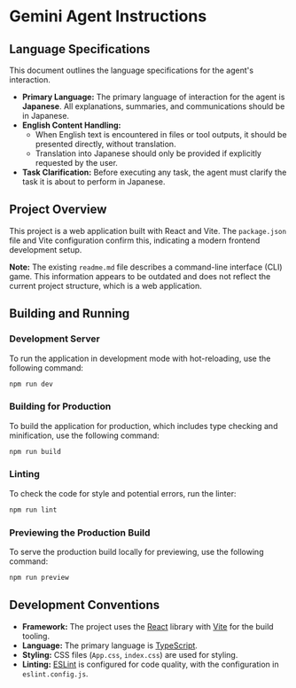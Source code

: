 # Gemini Agent Instructions

## Language Specifications

This document outlines the language specifications for the agent's interaction.

*   **Primary Language:** The primary language of interaction for the agent is **Japanese**. All explanations, summaries, and communications should be in Japanese.
*   **English Content Handling:**
    *   When English text is encountered in files or tool outputs, it should be presented directly, without translation.
    *   Translation into Japanese should only be provided if explicitly requested by the user.
*   **Task Clarification:** Before executing any task, the agent must clarify the task it is about to perform in Japanese.

## Project Overview

This project is a web application built with React and Vite. The `package.json` file and Vite configuration confirm this, indicating a modern frontend development setup.

**Note:** The existing `readme.md` file describes a command-line interface (CLI) game. This information appears to be outdated and does not reflect the current project structure, which is a web application.

## Building and Running

### Development Server

To run the application in development mode with hot-reloading, use the following command:

```bash
npm run dev
```

### Building for Production

To build the application for production, which includes type checking and minification, use the following command:

```bash
npm run build
```

### Linting

To check the code for style and potential errors, run the linter:

```bash
npm run lint
```

### Previewing the Production Build

To serve the production build locally for previewing, use the following command:

```bash
npm run preview
```

## Development Conventions

*   **Framework:** The project uses the [React](https://react.dev/) library with [Vite](https://vitejs.dev/) for the build tooling.
*   **Language:** The primary language is [TypeScript](https://www.typescriptlang.org/).
*   **Styling:** CSS files (`App.css`, `index.css`) are used for styling.
*   **Linting:** [ESLint](https://eslint.org/) is configured for code quality, with the configuration in `eslint.config.js`.
